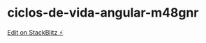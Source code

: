 # ciclos-de-vida-angular-m48gnr

[Edit on StackBlitz ⚡️](https://stackblitz.com/edit/ciclos-de-vida-angular-m48gnr)